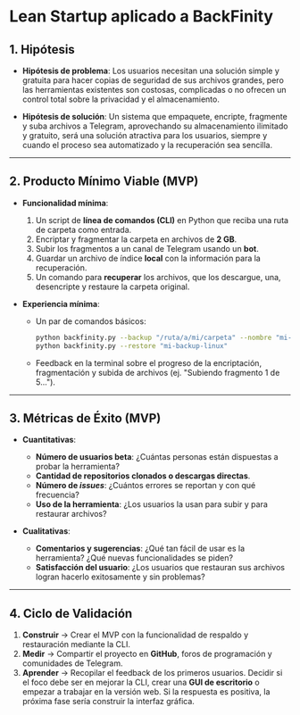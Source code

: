 # **Lean Startup aplicado a BackFinity** 

## **1. Hipótesis**

  * **Hipótesis de problema**: Los usuarios necesitan una solución simple y gratuita para hacer copias de seguridad de sus archivos grandes, pero las herramientas existentes son costosas, complicadas o no ofrecen un control total sobre la privacidad y el almacenamiento.

  * **Hipótesis de solución**: Un sistema que empaquete, encripte, fragmente y suba archivos a Telegram, aprovechando su almacenamiento ilimitado y gratuito, será una solución atractiva para los usuarios, siempre y cuando el proceso sea automatizado y la recuperación sea sencilla.

-----

## **2. Producto Mínimo Viable (MVP)**

  * **Funcionalidad mínima**:

    1.  Un script de **línea de comandos (CLI)** en Python que reciba una ruta de carpeta como entrada.
    2.  Encriptar y fragmentar la carpeta en archivos de **2 GB**.
    3.  Subir los fragmentos a un canal de Telegram usando un **bot**.
    4.  Guardar un archivo de índice **local** con la información para la recuperación.
    5.  Un comando para **recuperar** los archivos, que los descargue, una, desencripte y restaure la carpeta original.

  * **Experiencia mínima**:

      * Un par de comandos básicos:
        ```bash
        python backfinity.py --backup "/ruta/a/mi/carpeta" --nombre "mi-backup-linux"
        python backfinity.py --restore "mi-backup-linux"
        ```
      * Feedback en la terminal sobre el progreso de la encriptación, fragmentación y subida de archivos (ej. "Subiendo fragmento 1 de 5...").

-----

## **3. Métricas de Éxito (MVP)**

  * **Cuantitativas**:

      * **Número de usuarios beta**: ¿Cuántas personas están dispuestas a probar la herramienta?
      * **Cantidad de repositorios clonados o descargas directas**.
      * **Número de *issues***: ¿Cuántos errores se reportan y con qué frecuencia?
      * **Uso de la herramienta**: ¿Los usuarios la usan para subir y para restaurar archivos?

  * **Cualitativas**:

      * **Comentarios y sugerencias**: ¿Qué tan fácil de usar es la herramienta? ¿Qué nuevas funcionalidades se piden?
      * **Satisfacción del usuario**: ¿Los usuarios que restauran sus archivos logran hacerlo exitosamente y sin problemas?

-----

## **4. Ciclo de Validación**

1.  **Construir** → Crear el MVP con la funcionalidad de respaldo y restauración mediante la CLI.
2.  **Medir** → Compartir el proyecto en **GitHub**, foros de programación y comunidades de Telegram.
3.  **Aprender** → Recopilar el feedback de los primeros usuarios. Decidir si el foco debe ser en mejorar la CLI, crear una **GUI de escritorio** o empezar a trabajar en la versión web. Si la respuesta es positiva, la próxima fase sería construir la interfaz gráfica.